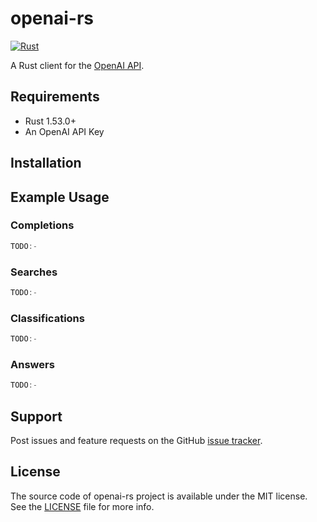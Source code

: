 # openai-rs

[![Rust](https://github.com/minikin/openai-rs/actions/workflows/rust.yml/badge.svg)](https://github.com/minikin/openai-rs/actions/workflows/rust.yml)

A Rust client for the [OpenAI API](https://beta.openai.com/).

## Requirements

- Rust 1.53.0+
- An OpenAI API Key


## Installation


## Example Usage


### Completions


```rust
TODO:-
```

### Searches

```rust
TODO:-
```

### Classifications

```rust
TODO:-
```

### Answers

```rust
TODO:-
```

## Support

Post issues and feature requests on the GitHub [issue tracker](https://github.com/minikin/openai-rs/issues).

## License

The source code of openai-rs project is available under the MIT license.
See the [LICENSE](https://github.com/minikin/openai-rs/blob/main/LICENSE) file for more info.
